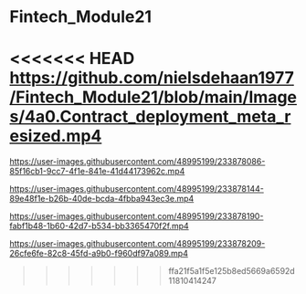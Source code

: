 # Fintech_Module21

<<<<<<< HEAD
https://github.com/nielsdehaan1977/Fintech_Module21/blob/main/Images/4a0.Contract_deployment_meta_resized.mp4
=======
https://user-images.githubusercontent.com/48995199/233878086-85f16cb1-9cc7-4f1e-841e-41d44173962c.mp4

https://user-images.githubusercontent.com/48995199/233878144-89e48f1e-b26b-40de-bcda-4fbba943ec3e.mp4

https://user-images.githubusercontent.com/48995199/233878190-fabf1b48-1b60-42d7-b534-bb3365470f2f.mp4

https://user-images.githubusercontent.com/48995199/233878209-26cfe6fe-82c8-45fd-a9b0-f960df97a089.mp4

>>>>>>> ffa21f5a1f5e125b8ed5669a6592d11810414247
